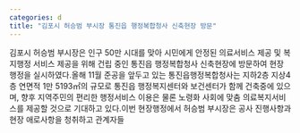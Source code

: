 ```yaml
---
categories: d
title: "김포시 허승범 부시장 통진읍 행정복합청사 신축현장 방문"
---
```

김포시 허승범 부시장은 인구 50만 시대를 맞아 시민에게 안정된 의료서비스 제공 및 복지행정 서비스 제공을 위해 건립 중인 통진읍 행정복합청사 신축현장에 방문하여 현장 행정을 실시하였다.올해 11월 준공을 앞두고 있는 통진읍행정복합청사는 지하2층 지상4층 연면적 1만 5193㎡의 규모로 통진읍 행정복지센터와 보건센터가 함께 건축중에 있으며, 향후 지역주민의 편리한 행정서비스 이용은 물론 노령화 사회에 맞춤 의료복지서비스를 제공할 것으로 기대하고 있다.이번 현장행정에서 허승범 부시장은 공사 진행사항과 현장 애로사항을 청취하고 관계자들